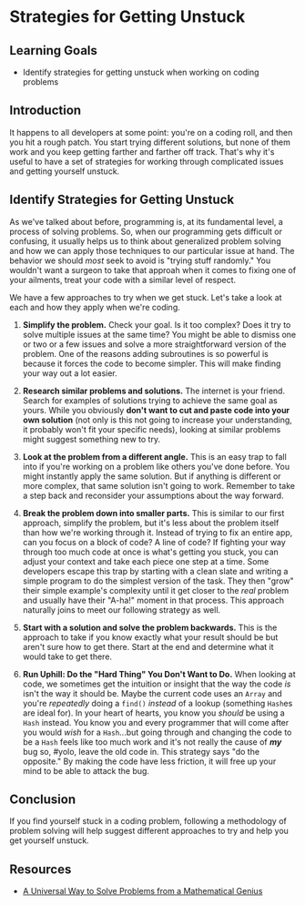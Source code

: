 # Strategies for Getting Unstuck

## Learning Goals

- Identify strategies for getting unstuck when working on coding problems

## Introduction

It happens to all developers at some point: you're on a coding roll, and then
you hit a rough patch. You start trying different solutions, but none of them
work and you keep getting farther and farther off track. That's why it's useful
to have a set of strategies for working through complicated issues and getting
yourself unstuck.

## Identify Strategies for Getting Unstuck

As we've talked about before, programming is, at its fundamental level, a
process of solving problems. So, when our programming gets difficult or
confusing, it usually helps us to think about generalized problem solving and
how we can apply those techniques to our particular issue at hand. The behavior
we should _most_ seek to avoid is "trying stuff randomly." You wouldn't want
a surgeon to take that approah when it comes to fixing one of your ailments,
treat your code with a similar level of respect.

We have a few approaches to try when we get stuck. Let's take a look at each and
how they apply when we're coding.

1. **Simplify the problem.** Check your goal. Is it too complex? Does it try to
solve multiple issues at the same time? You might be able to dismiss one or two
or a few issues and solve a more straightforward version of the problem. One of
the reasons adding subroutines is so powerful is because it forces the code to
become simpler. This will make finding your way out a lot easier.

2. **Research similar problems and solutions.** The internet is your friend.
Search for examples of solutions trying to achieve the same goal as yours. While
you obviously **don't want to cut and paste code into your own solution** (not only
is this not going to increase your understanding, it probably won't fit your
specific needs), looking at similar problems might suggest something new to try.

3. **Look at the problem from a different angle.** This is an easy trap to fall
into if you're working on a problem like others you've done before. You might
instantly apply the same solution. But if anything is different or more complex,
that same solution isn't going to work. Remember to take a step back and
reconsider your assumptions about the way forward.

4. **Break the problem down into smaller parts.** This is similar to our first
approach, simplify the problem, but it's less about the problem itself than how
we're working through it. Instead of trying to fix an entire app, can you focus
on a block of code? A line of code? If fighting your way through too much code
at once is what's getting you stuck, you can adjust your context and take each 
piece one step at a time. Some developers escape this trap by starting with a 
clean slate and writing a simple program to do the simplest version of the task. 
They then "grow" their simple example's complexity until it get closer to the 
_real_ problem and usually have their "A-ha!" moment in that process. This 
approach naturally joins to meet our following strategy as well.

5. **Start with a solution and solve the problem backwards.** This is the
approach to take if you know exactly what your result should be but aren't sure
how to get there. Start at the end and determine what it would take to get
there.

6. **Run Uphill: Do the "Hard Thing" You Don't Want to Do.** When looking at
code, we sometimes get the intuition or insight that the way the code _is_
isn't the way it should be. Maybe the current code uses an `Array` and you're 
_repeatedly_ doing a `find()` _instead_ of a lookup (something `Hash`es
are ideal for). In your heart of hearts, you know you _should_ be using a
`Hash` instead. You know you and every programmer that will come after you 
would _wish_ for a `Hash`...but going through and changing the code to be a
`Hash` feels like too much work and it's not really the cause of **_my_** bug so,
#yolo, leave the old code in. This strategy says "do the opposite." By making
the code have less friction, it will free up your mind to be able to attack the
bug.

## Conclusion

If you find yourself stuck in a coding problem, following a methodology of
problem solving will help suggest different approaches to try and help you get
yourself unstuck.

## Resources

- [A Universal Way to Solve Problems from a Mathematical Genius](https://qz.com/1365059/a-universal-way-to-solve-problems-from-a-mathematical-genius/)
